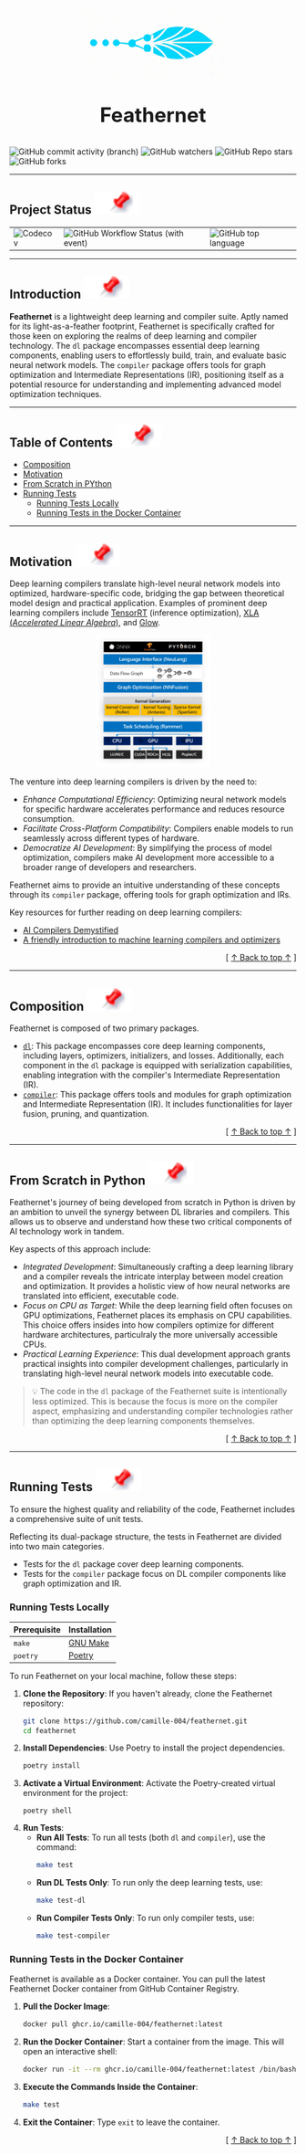 <h1 align="center" style="display: block; font-size: 2.5em; font-weight: bold; margin-block-start: 1em; margin-block-end: 1em;">
<img align="center" src="assets/imgs/feathernet_logo.png" style="width:50%;height:50%"/>
  <br /><br /><strong>Feathernet</strong>
</h1>

![GitHub commit activity (branch)](https://img.shields.io/github/commit-activity/t/camille-004/feathernet?style=social)
![GitHub watchers](https://img.shields.io/github/watchers/camille-004/feathernet?style=social)
![GitHub Repo stars](https://img.shields.io/github/stars/camille-004/feathernet?style=social)
![GitHub forks](https://img.shields.io/github/forks/camille-004/feathernet?style=social)

---

## Project Status [![](https://raw.githubusercontent.com/aregtech/areg-sdk/master/docs/img/pin.svg)](#project-status)

<table class="no-border">
  <tr>
    <td><img alt="Codecov" src="https://img.shields.io/codecov/c/github/camille-004/feathernet?style=for-the-badge"></td>
    <td><img alt="GitHub Workflow Status (with event)" src="https://img.shields.io/github/actions/workflow/status/camille-004/feathernet/ci.yml?style=for-the-badge"></td>
    <td><img alt="GitHub top language" src="https://img.shields.io/github/languages/top/camille-004/feathernet?style=for-the-badge"></td>
</table>

---

## Introduction [![](https://raw.githubusercontent.com/aregtech/areg-sdk/master/docs/img/pin.svg)](#introduction)

**Feathernet** is a lightweight deep learning and compiler suite. Aptly named for its light-as-a-feather footprint, Feathernet is specifically crafted for those keen on exploring the realms of deep learning and compiler technology. The `dl` package encompasses essential deep learning components, enabling users to effortlessly build, train, and evaluate basic neural network models. The `compiler` package offers tools for graph optimization and Intermediate Representations (IR), positioning itself as a potential resource for understanding and implementing advanced model optimization techniques.

---

## Table of Contents [![](https://raw.githubusercontent.com/aregtech/areg-sdk/master/docs/img/pin.svg)](#table-of-contents)

- [Composition](#composition-)
- [Motivation](#motivation-)
- [From Scratch in PYthon](#from-scratch-in-python-)
- [Running Tests](#running-tests-)
    - [Running Tests Locally](#running-tests-locally)
    - [Running Tests in the Docker Container](#running-tests-in-the-docker-container)

---

## Motivation [![](https://raw.githubusercontent.com/aregtech/areg-sdk/master/docs/img/pin.svg)](#motivation)

Deep learning compilers translate high-level neural network models into optimized, hardware-specific code, bridging the gap between theoretical model design and practical application. Examples of prominent deep learning compilers include [TensorRT](https://developer.nvidia.com/tensorrt) (inference optimization), [XLA (*Accelerated Linear Algebra*)](https://www.tensorflow.org/xla), and [Glow](#https://ai.meta.com/tools/glow/).

<div align="center"><img src="assets/imgs/dl_compiler.png" alt="Deep Learning Compiler Framework" style="width:40%;height:40%"/></div>

The venture into deep learning compilers is driven by the need to:
- *Enhance Computational Efficiency*: Optimizing neural network models for specific hardware accelerates performance and reduces resource consumption.
- *Facilitate Cross-Platform Compatibility*: Compilers enable models to run seamlessly across different types of hardware.
- *Democratize AI Development*: By simplifying the process of model optimization, compilers make AI development more accessible to a broader range of developers and researchers.

Feathernet aims to provide an intuitive understanding of these concepts through its `compiler` package, offering tools for graph optimization and IRs.

Key resources for further reading on deep learning compilers:
- [AI Compilers Demystified](https://medium.com/geekculture/ai-compilers-ae28afbc4907)
- [A friendly introduction to machine learning compilers and optimizers](https://huyenchip.com/2021/09/07/a-friendly-introduction-to-machine-learning-compilers-and-optimizers.html)

<div align="right">[ <a href="#table-of-contents">↑ Back to top ↑</a> ]</div>

---

## Composition [![](https://raw.githubusercontent.com/aregtech/areg-sdk/master/docs/img/pin.svg)](#composition)

Feathernet is composed of two primary packages.
- [`dl`](https://github.com/camille-004/feathernet/tree/main/feathernet/dl): This package encompasses core deep learning components, including layers, optimizers, initializers, and losses. Additionally, each component in the `dl` package is equipped with serialization capabilities, enabling integration with the compiler's Intermediate Representation (IR).
- [`compiler`](https://github.com/camille-004/feathernet/tree/main/feathernet/compiler): This package offers tools and modules for graph optimization and Intermediate Representation (IR). It includes functionalities for layer fusion, pruning, and quantization.

<div align="right">[ <a href="#table-of-contents">↑ Back to top ↑</a> ]</div>

---

## From Scratch in Python [![](https://raw.githubusercontent.com/aregtech/areg-sdk/master/docs/img/pin.svg)](#from-scratch-in-python)

Feathernet's journey of being developed from scratch in Python is driven by an ambition to unveil the synergy between DL libraries and compilers. This allows us to observe and understand how these two critical components of AI technology work in tandem.

Key aspects of this approach include:
- *Integrated Development*: Simultaneously crafting a deep learning library and a compiler reveals the intricate interplay between model creation and optimization. It provides a holistic view of how neural networks are translated into efficient, executable code.
- *Focus on CPU as Target*: While the deep learning field often focuses on GPU optimizations, Feathernet places its emphasis on CPU capabilities. This choice offers insides into how compilers optimize for different hardware architectures, particulraly the more universally accessible CPUs.
- *Practical Learning Experience*: This dual development approach grants practical insights into compiler development challenges, particularly in translating high-level neural network models into executable code.

> 💡 The code in the `dl` package of the Feathernet suite is intentionally less optimized. This is because the focus is more on the compiler aspect, emphasizing and understanding compiler technologies rather than optimizing the deep learning components themselves.

<div align="right">[ <a href="#table-of-contents">↑ Back to top ↑</a> ]</div>

---

## Running Tests [![](https://raw.githubusercontent.com/aregtech/areg-sdk/master/docs/img/pin.svg)](#run-tests)

To ensure the highest quality and reliability of the code, Feathernet includes a comprehensive suite of unit tests.

Reflecting its dual-package structure, the tests in Feathernet are divided into two main categories.
- Tests for the `dl` package cover deep learning components.
- Tests for the `compiler` package focus on DL compiler components like graph optimization and IR.

### Running Tests Locally

| **Prerequisite** | **Installation** |
| --- | ---|
| `make` | [GNU Make](https://www.gnu.org/software/make/) |
| `poetry` | [Poetry](https://python-poetry.org/docs/#installation) |

To run Feathernet on your local machine, follow these steps:

1. **Clone the Repository**:
    If you haven't already, clone the Feathernet repository:
    ```bash
    git clone https://github.com/camille-004/feathernet.git
    cd feathernet
    ```
2. **Install Dependencies**:
    Use Poetry to install the project dependencies.
    ```bash
    poetry install
    ```
3. **Activate a Virtual Environment**:
    Activate the Poetry-created virtual environment for the project:
    ```
    poetry shell
    ```
4. **Run Tests**:
    - **Run All Tests**: To run all tests (both `dl` and `compiler`), use the command:
      ```bash
      make test
      ```
    - **Run DL Tests Only**: To run only the deep learning tests, use:
      ```bash
      make test-dl
      ```
    - **Run Compiler Tests Only**: To run only compiler tests, use:
      ```bash
      make test-compiler
      ```

### Running Tests in the Docker Container

Feathernet is available as a Docker container. You can pull the latest Feathernet Docker container from GitHub Container Registry.

1.  **Pull the Docker Image**:
    ```bash
    docker pull ghcr.io/camille-004/feathernet:latest
    ```
2. **Run the Docker Container**:
    Start a container from the image. This will open an interactive shell:
    ```bash
    docker run -it --rm ghcr.io/camille-004/feathernet:latest /bin/bash
   ```
3. **Execute the Commands Inside the Container**:
    ```bash
   make test
    ```
4. **Exit the Container**:
    Type `exit` to leave the container.

<div align="right">[ <a href="#table-of-contents">↑ Back to top ↑</a> ]</div>

